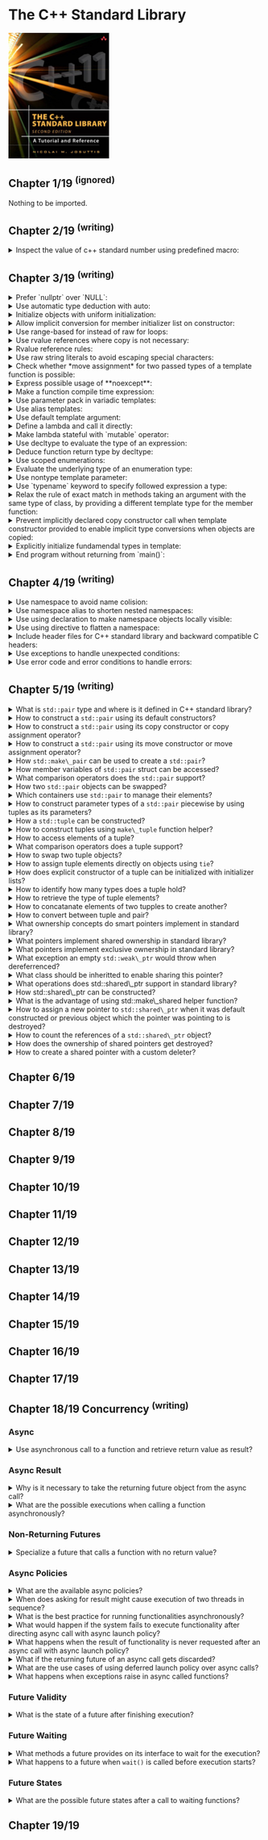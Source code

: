 # The C++ Standard Library
<img src="../covers/9780321623218.jpg" width="200"/>

## Chapter 1/19 <sup>(ignored)</sup>

Nothing to be imported.

## Chapter 2/19 <sup>(writing)</sup>

<details>
<summary>Inspect the value of c++ standard number using predefined macro:</summary>

> ```cpp
> #include <iostream>
>
> int main()
> {
>     std::cout << "default compiler standard: " << __cplusplus << std::endl;
> }
> ``````

> **Resources**
> - 2

> **References**
> - [Predefined macros](https://en.cppreference.com/w/cpp/preprocessor/replace#Predefined_macros "cpp/preprocessor/replace")
> ---
</details>

## Chapter 3/19 <sup>(writing)</sup>

<details>
<summary>Prefer `nullptr` over `NULL`:</summary>

> ```cpp
> void f(int);
> void f(void*);
>
> int main()
> {
>     f(0); // calls f(int)
>     f(NULL); // calls f(int)
>     f(nullptr); // calls f(void*)
> }
> ``````

> **Resources**
> - 3

> **References**
> - [nullptr](https://en.cppreference.com/w/cpp/language/nullptr "cpp/language/nullptr")
> ---
</details>

<details>
<summary>Use automatic type deduction with auto:</summary>

> ```cpp
> int main()
> {
>     auto i = 42;
>     auto u = 42U;
>     auto l = 42L;
>     auto ul = 42UL;
>     auto ll = 42LL;
>     auto ull = 42ULL;
>     auto d = 42.0;
>     auto ld = 42.0L;
> }
> ``````
>
> ---
> **Resources**
> - 3

> **References**
> - [Placeholder type specifiers](https://en.cppreference.com/w/cpp/language/auto "cpp/language/auto")
> - [Function return type deduction](https://en.cppreference.com/w/cpp/language/function#Return_type_deduction "cpp/language/function")
> - [Structured binding declaration using auto](https://en.cppreference.com/w/cpp/language/structured_binding "cpp/language/structured_binding")
> - [Storage duration of auto](https://en.cppreference.com/w/cpp/language/storage_duration "cpp/language/storage_duration")
> ---
</details>


<details>
<summary>Initialize objects with uniform initialization:</summary>

> ```cpp
> int main()
> {
>     int i; // indeterminate value
>     int j{}; // initialized to 0
>     int* p; // indeterminate value
>     int* q{}; // initialized to nullptr
>
>     int xi(2.3); // x1 == 2
>     int xd{2.3}; // error
> }
> ``````

> **Resources**
> - 3

> **References**
> - [Initialization](https://en.cppreference.com/w/cpp/language/initialization "cpp/language/initialization")
> - [Default initialization](https://en.cppreference.com/w/cpp/language/default_initialization "cpp/language/default_initialization")
> - [Value initialization](https://en.cppreference.com/w/cpp/language/value_initialization "cpp/language/value_initialization")
> - [Direct initialization](https://en.cppreference.com/w/cpp/language/direct_initialization "cpp/language/direct_initialization")
> - [Copy initialization](https://en.cppreference.com/w/cpp/language/copy_initialization "cpp/language/copy_initialization")
> - [List initialization](https://en.cppreference.com/w/cpp/language/list_initialization "cpp/language/list_initialization")
> - [Constant initialization](https://en.cppreference.com/w/cpp/language/constant_initialization "cpp/language/constant_initialization")
> - [Aggregate initialization](https://en.cppreference.com/w/cpp/language/aggregate_initialization "cpp/language/aggregate_initialization")
> ---
</details>

<details>
<summary>Allow implicit conversion for member initializer list on constructor:</summary>

> ```cpp
> #include <initializer_list>
>
> class base
> {
> public:
>     base(int, int) { ... };
>     explicit base(int a, int b, int c) { ... }
> };
>
> void fp(const base&);
>
> int main()
> {
>     base a(1, 2);       // Okay
>     base b{1, 2};       // Okay
>     base c{1, 2, 3};    // Okay
>     base d = {1, 2};    // Okay, implicit conversion of {1, 2} to base
>     base e = {1, 2, 3}; // Error, due to explicit
>
>     fp({1, 2});         // Okay, implicit conversion of {1, 2} to base
>     fp({1, 2, 3});      // Error, due to explicit
>     fp(base{1, 2});     // Okay, implicit conversion of {1, 2} to base
>     fp(base{1, 2, 3});  // Okay, explicit conversion of {1, 2, 3} to base
> }
> ``````

> **Resources**
> -

> **References**
> - [Member initializer list](https://en.cppreference.com/w/cpp/language/constructor "cpp/language/constructor")
> ---
</details>

<details>
<summary>Use range-based for instead of raw for loops:</summary>

> ```cpp
> int main()
> {
>     for (auto item: {1, 2, 3, 4, 5})
>         std::cout << item << std::endl;
> }
> ``````
>
> ---
> **Resources**
> -

> **References**
> - [Range-based for loop](https://en.cppreference.com/w/cpp/language/range-for "cpp/language/range-for")
> ---
</details>

<details>
<summary>Use rvalue references where copy is not necessary:</summary>

> ```cpp
> ``````
>
> ---
> **Resources**
> -

> **References**
> - [Move constructors](https://en.cppreference.com/w/cpp/language/move_constructor "cpp/language/move_constructor")
> - [Move assignment operator](https://en.cppreference.com/w/cpp/language/move_assignment "cpp/language/move_assignment")
> - [std::move](https://en.cppreference.com/w/cpp/utility/move "cpp/utility/move")
---
</details>

<details>
<summary>Rvalue reference rules:</summary>

> ```cpp
> struct X {};
>
> X foo()
> {
>     X x;
>     return x;
> }
>
> int main()
> {
>     auto x = foo();
> }
> ``````
>
> ---
> **Resources**
> -
> ---
> **References**
> - [Copy elisoin](https://en.cppreference.com/w/cpp/language/copy_elision "cpp/language/copy_elision")
> ---
</details>

<details>
<summary>Use raw string literals to avoid escaping special characters:</summary>

> ```cpp
> #include <iostream>
>
> int main()
> {
>     std::cout << R"(quotes can be "freely" used with raw string literals)" << std::endl;
> }
> ``````

> **Resources**
> -

> **References**
> - [String literal](https://en.cppreference.com/w/cpp/language/string_literal "cpp/language/string_literal")
> ---
</details>

<details>
<summary>Check whether *move assignment* for two passed types of a template function is possible:</summary>

> ```cpp
> class pair
> {
>     pair& operator =(pair&& p)
>         noexcept(is_nothrow_move_assignable<T1>::value &&
>                  is_nothrow_move_assignable<T2>::value);
> };
> ``````
>
> ---
> **Resources**
> -

> **References**
> - [noexcept operator](https://en.cppreference.com/w/cpp/language/noexcept "cpp/language/noexcept")
> - [noexcept specifier](https://en.cppreference.com/w/cpp/language/noexcept_spec "cpp/language/noexcept_spec")
> ---
</details>

<details>
<summary>Express possible usage of **noexcept**:</summary>

> 1. Each library function that cannot throw and does not expecify any undefined behavior caused by a broken precondition, should be marked unconditionally noexcept.
> 2. A library swap function, move constructor, or move assignment operator can be proven not to throw by applying the noexcept operator, it should be marked as conditionally noexcept.
> 3. No library destructor should throw.
> 4. Library functions designed for compatibility with C code may be marked as unconditionally noexcept.
>
> ---
> **Resources**
> -

> **References**
> ---
</details>

<details>
<summary>Make a function compile time expression:</summary>

> ```cpp
> #include <array>
>
> template<typename S>
> constexpr S cube(S const& size)
> {
>     return size * size * size;
> }
>
> int main()
> {
>     std::array<int, cube<int>(2)> numbers;
> }
> ``````
>
> ---
> **Resources**
> -

> **References**
> - [Constant expressions](https://en.cppreference.com/w/cpp/language/constant_expression "cpp/language/constant_expression")
> - [Constexpr specifier](https://en.cppreference.com/w/cpp/language/constexpr "cpp/language/constexpr")
> ---
</details>

<details>
<summary>Use parameter pack in variadic templates:</summary>

> ```cpp
> #include <iostream>
>
> void print()
> { }
>
> template<typename T, typename... Args>
> void print(T const& to_print, Args const& ...args)
> {
>     std::cout << to_print << std::endl;
>     print(args...);
> }
>
> int main()
> {
>     print("a", "b", "c");
> }
> ``````
>
> ---
> **Resources**
> -
> ---
> **References**
> - [Parameter pack](https://en.cppreference.com/w/cpp/language/parameter_pack "cpp/language/parameter_pack")
> - [sizeof... operator](https://en.cppreference.com/w/cpp/language/sizeof... "cpp/language/sizeof...")
> ---
</details>

<details>
<summary>Use alias templates:</summary>

> ```cpp
> #include <vector>
>
> template<typename T>
> using vector = std::vector<T, std::allocator<T>>;
>
> int main()
> {
>     vector<int> numbers{1,2,3,4,5};
> }
> ``````
>
> ---
> **Resources**
> -
> ---
> **References**
> - [Type alias, alias template](https://en.cppreference.com/w/cpp/language/type_alias "cpp/language/type_alias")
> ---
</details>

<details>
<summary>Use default template argument:</summary>

> ```cpp
> template<typename T = int>
> T sum(T const& a, T const& b)
> {
>     return a + b;
> }
>
> int main()
> {
>     int result = sum<int>(1, 2);
> }
> ``````
>
> ---
> **Resources**
> -

> **References**
> - [Template parameters](https://en.cppreference.com/w/cpp/language/template_parameters "cpp/language/template_parameters") (see [Default template arguments](https://en.cppreference.com/w/cpp/language/template_parameters#Default_template_arguments))
> ---
</details>

<details>
<summary>Define a lambda and call it directly:</summary>

> ```cpp
> #include <iostream>
>
> int main()
> {
>     [] { std::cout << "lambda" << std::endl; }();
> }
> ``````
>
> ---
> **Resources**
> -

> **References**
> - [Lambda expressions](https://en.cppreference.com/w/cpp/language/lambda "cpp/language/lambda")
> ---
</details>

<details>
<summary>Make lambda stateful with `mutable` operator:</summary>

> ```cpp
> #include <iostream>
>
> // lambda expanded to class
> class lambda
> {
> private:
>     int id;
> public:
>     void operator()()
>     {
>         std::cout << id++ << std::endl;
>     }
> };
>
> int main()
> {
>     int id = 0;
>
>     // stateful lambda
>     lambda l(id);
>     l();
>     l();
>     l();
>
>     auto s = [id]() mutable { std::cout << id++ << std::endl; }
>     s();
>     s();
>     s();
> }
> ``````
>
> ---
> **Resources**
> -

> **References**
> ---
</details>

<details>
<summary>Use decltype to evaluate the type of an expression:</summary>

> ```cpp
> #include <map>
> #include <string>
>
> int main()
> {
>     std::map<std::string, float> cells;
>     decltype(cells)::value_type item{};
> }
> ``````
>
> ---
> **Resources**
> -
> ---
> **References**
> - [decltype specifier](https://en.cppreference.com/w/cpp/language/decltype "cpp/language/decltype")
> - [Placeholder type specifiers](https://en.cppreference.com/w/cpp/language/auto "cpp/language/auto")
---
</details>

<details>
<summary>Deduce function return type by decltype:</summary>

> ```cpp
> template<typename T1, typename T2>
> auto add(T1 a, T2 b) -> decltype(x+y);
> ``````
>
> ---
> **Resources**
> -

> **References**
> - [Function declaration](https://en.cppreference.com/w/cpp/language/function "cpp/language/function") (see [Return type deduction](https://en.cppreference.com/w/cpp/language/function#Return_type_deduction "cpp/language/function"))
> ---
</details>

<details>
<summary>Use scoped enumerations:</summary>

> ```cpp
> enum class state {stable, unstable, unknown};
> ``````
>
> ---
> **Resources**
> -
> ---
> **References**
> - [Enumeration declaration](https://en.cppreference.com/w/cpp/language/enum "cpp/language/enum")
> - [std::is\_enum](https://en.cppreference.com/w/cpp/types/is_enum "cpp/types/is_enum")
> - [std::is\_scoped\_enum](https://en.cppreference.com/w/cpp/types/is_scoped_enum "cpp/types/is_scoped_enum")
> ---
</details>

<details>
<summary>Evaluate the underlying type of an enumeration type:</summary>

> ```cpp
> #include <type_traits>
>
> enum class state : char {stable, unstable, unknown};
> auto type = std::underlying_type<state>::type; // char
> ``````
>
> ---
> **Resources**
> -
> ---
> **References**
> - [std::underlying\_type](https://en.cppreference.com/w/cpp/types/underlying_type "cpp/types/underlying_type")
---
</details>

<details>
<summary>Use nontype template parameter:</summary>

> ```cpp
> #include <iostream>
> #include <string>
>
> template <std::string N>
> void print(N const& s)
> {
>     std::cout << s << std::endl;
> }
> ``````
>
> ---
> **Resources**
> -

> **References**
> - [Templates](https://en.cppreference.com/w/cpp/language/templates "cpp/language/templates")
> - [Template parameters](https://en.cppreference.com/w/cpp/language/template_parameters "cpp/language/template_parameters") (see [Non-type template parameter](https://en.cppreference.com/w/cpp/language/template_parameters#Non-type_template_parameter))
> - [Partial template specialization](https://en.cppreference.com/w/cpp/language/partial_specialization "cpp/language/partial_specialization")
> ---
</details>

<details>
<summary>Use `typename` keyword to specify followed expression a type:</summary>

> ```cpp
> class Q
> {
>     typedef int SubType;
> };
>
> template<typename T>
> class P
> {
>     typename T::SubType* ptr;
> };
>
> int main()
> {
>     P<Q> x; // Okay
> }
> ``````
>
> ---
> **Resources**
> -

> **References**
> - [typename keyword](https://en.cppreference.com/w/cpp/keyword/typename "cpp/keyword/typename")
> ---
</details>

<details>
<summary>Relax the rule of exact match in methods taking an argument with the same type of class, by providing a different template type for the member function:</summary>

> ```cpp
> // directly assigning value
> template<typename T>
> class exact
> {
> private:
>     T value;
> public:
>     void assign(exact<T> const& b) { value = b.value; }
> };
>
> // using getter to assign value
> template<typename T>
> class relaxed
> {
> private:
>     T _value;
> public:
>     T value() const { return _value; }
>
>     template<typename V>
>     void assign(relaxed<V> const& r) { _value = r.value(); }
> };
>
> int main()
> {
>     exact<double> ed{};
>     exact<int> ei{};
>
>     ed.assign(ed); // Okay
>     ed.assign(ei); // Error, ei is exact<int> but exact<double> is required
>
>     relaxed<double> rd{};
>     relaxed<int> ri{};
>
>     rd.assign(rd); // Okay
>     rd.assign(ri); // Okay, int is assignable to double
> }
> ``````
>
> ---
> **Resources**
> -
> ---
> **References**
> ---
</details>

<details>
<summary>Prevent implicitly declared copy constructor call when template constructor provided to enable implicit type conversions when objects are copied:</summary>

> ```cpp
> template<typename T>
> class base
> {
> public:
>     // copy constructor with implicit type conversion
>     // does not suppress implicit copy constructor.
>     // when T==U, implicit copy constructor is called.
>     template<typename U>
>     base(base<U> const& x);
> };
>
> int main()
> {
>     base<double> bd;
>     base<double> bd2{bd}; // calls implicitly generated copy constructor
>     base<int> bi(bd); // calls class template constructor
> }
> ``````
>
> ---
> **Resources**
> -
> ---
> **References**
> ---
</details>

<details>
<summary>Explicitly initialize fundamendal types in template:</summary>

> ```cpp
> template<typename T>
> void f()
> {
>     T x = T();
> }
>
> int main()
> {
>     f<int>();
> }
> ``````
>
> ---
> **Resources**
> -
> ---
> **References**
> - [Value initialization](https://en.cppreference.com/w/cpp/language/value_initialization "cpp/language/value_initialization")
> - [Zero initialization](https://en.cppreference.com/w/cpp/language/zero_initialization "cpp/language/zero_initialization")
> ---
</details>

<details>
<summary>End program without returning from `main()`:</summary>

> ```cpp
> #include <cstdlib>
>
> [[noreturn]] void f() { std::exit(1); }
> [[noreturn]] void g() { std::quick_exit(1); }
>
> int main()
> {
>     f();
> }
> ``````
>
> ---
> **Resources**
> -

> **References**
> - [exit](https://en.cppreference.com/w/cpp/utility/program/exit "cpp/utility/program/exit")
> - [atexit](https://en.cppreference.com/w/cpp/utility/program/atexit "cpp/utility/program/atexit")
> - [quick\_exit](https://en.cppreference.com/w/cpp/utility/program/quick_exit "cpp/utility/program/quick_exit")
> - [at\_quick\_exit](https://en.cppreference.com/w/cpp/utility/program/at_quick_exit "cpp/utility/program/at_quick_exit")
> - [std::terminate](https://en.cppreference.com/w/cpp/error/terminate "cpp/error/terminate")
> ---
</details>

## Chapter 4/19 <sup>(writing)</sup>

<details>
<summary>Use namespace to avoid name colision:</summary>

> ```cpp
> namespace x
> {
>     int value{};
> }
>
> int main()
> {
>     int value = x::value;
> }
> ``````
>
> ---
> **Resources**
> -
> ---
> **References**
> - [namespace keyword](https://en.cppreference.com/w/cpp/keyword/namespace "cpp/keyword/namespace")
> - [namespaces](https://en.cppreference.com/w/cpp/language/namespace "cpp/language/namespace")
> ---
</details>

<details>
<summary>Use namespace alias to shorten nested namespaces:</summary>

> ```cpp
> #include <boost/program_options.hpp>
>
> int main()
> {
>     namespace od = boost::program_options::options_description;
> }
> ``````
>
> ---
> **Resources**
> -

> **References**
> - [namespace alias](https://en.cppreference.com/w/cpp/language/namespace_alias "cpp/language/namespace_alias")
> ---
</details>

<details>
<summary>Use using declaration to make namespace objects locally visible:</summary>

> ```cpp
> #include <iostream>
>
> int main()
> {
>     using std::cout;
>     using std::endl;
>
>     cout << "using declaration" << endl;
> }
> ``````
>
> ---
> **Resources**
> -

> **References**
> - [using keyword](https://en.cppreference.com/w/cpp/keyword/using "cpp/keyword/using")
> - [using declaration](https://en.cppreference.com/w/cpp/language/using_declaration "cpp/language/using_declaration")
---
</details>

<details>
<summary>Use using directive to flatten a namespace:</summary>

> ```cpp
> #include <iostream>
>
> int main()
> {
>     using namespace std;
>
>     cout << "using directive" << endl;
> }
> ``````
>
> ---
> **Resources**
> -

> **References**
> - [namespaces](https://en.cppreference.com/w/cpp/language/namespace "cpp/language/namespace") (see [using directive](https://en.cppreference.com/w/cpp/language/namespace#Using-directives))
> ---
</details>

<details>
<summary>Include header files for C++ standard library and backward compatible C headers:</summary>

> ```cpp
> #include <string> // C++
> #include <cstring> // C
> ``````
>
> ---
> **Resources**
> -
> ---
> **References**
> - [C++ Standard Library headers](https://en.cppreference.com/w/cpp/header "cpp/header")
> ---
</details>

<details>
<summary>Use exceptions to handle unexpected conditions:</summary>

> ```cpp
> #include <stdexcept>
> #include <iostream>
> #include <bitset>
>
> int main()
> try
> {
>     std::bitset<4>{"012"};
> }
> catch (std::invalid_argument const& exp)
> {
>     std::cerr << exp.what() << std::endl;
> }
> ``````
>
> ---
> **Resources**
> -
> ---
> **References**
> - [Error Handling](https://en.cppreference.com/w/cpp/error "cpp/error")
> - [Exceptions](https://en.cppreference.com/w/cpp/language/exceptions "cpp/language/exceptions")
> - [\<exception\>](https://en.cppreference.com/w/cpp/header/exception "cpp/header/exception")
> - [\<stdexcept\>](https://en.cppreference.com/w/cpp/header/exception "cpp/header/exception")
> ---
</details>

<details>
<summary>Use error code and error conditions to handle errors:</summary>

> ```cpp
> #include <iostream>
> #include <system_error>
> #include <thread>
>
> int main()
> {
>     try
>     {
>         std::thread().detach();
>     }
>     catch (std::system_error const& exp)
>     {
>         std::cerr << exp.what() << std::endl;
>
>         if (exp.code() == std::errc::invalid_argument)
>             std::cerr << "std::errc::invalid_argument\n";
>     }
> }
> ``````
>
> ---
> **Resources**
> -
> ---
> **References**
> - [\<system\_error\>](https://en.cppreference.com/w/cpp/header/system_error "cpp/header/system_error")
> - [std::errc](https://en.cppreference.com/w/cpp/error/errc "cpp/error/errc")
> - [std::make\_error\_code](https://en.cppreference.com/w/cpp/error/errc/make_error_code "cpp/error/errc/make_error_code")
> - [std::error\_category](https://en.cppreference.com/w/cpp/error/error_category "cpp/error/error_category")
> - [std::error\_condition](https://en.cppreference.com/w/cpp/error/error_condition "cpp/error/error_condition")
> - [std::error\_code](https://en.cppreference.com/w/cpp/error/error_code "cpp/error/error_code")
> ---
</details>

## Chapter 5/19 <sup>(writing)</sup>

<details>
<summary>What is <code>std::pair</code> type and where is it defined in C++ standard library?</summary>

> A `struct` with two public member variables:
>
> ```cpp
> namespace std {
>     template<typename T1, typename T2>
>     struct pair {
>         T1 first;
>         T2 second;
>         // ...
>     };
> }
> ``````
>
> ---
> **Resources**
> -

> **References**
> - [std::pair](https://en.cppreference.com/w/cpp/utility/pair "cpp/utility/pair")
> ---
</details>

<details>
<summary>How to construct a <code>std::pair</code> using its default constructors?</summary>

> ```cpp
> #include <utility>
>
> std::pair<T1, T2> p;
> std::pair<T1, T2> p(value, value);
> std::pair<T1, T2> p(rvalue, rvalue);
> ``````
>
> ---
> **Resources**
> -
> ---
> **References**
> - [\<utility\>](https://en.cppreference.com/w/cpp/header/utility "cpp/header/utility")
> ---
</details>

<details>
<summary>How to construct a <code>std::pair</code> using its copy constructor or copy assignment operator?</summary>

> ```cpp
> #include <utility>
> #include <string>
>
> std::pair<T1, T2> p(p2);
> p = p2;
>
> void f(std::pair<int, char const*>);
> void g(std::pair<int const, std::string>);
>
> std::pair<int, char const*> p3(42, "sample");
> f(p3); // calls implicitly generated copy constructor
> g(p3); // calls template constructor
> ``````
>
> ---
> **Resources**
> -
> ---
> **References**
> ---
</details>

<details>
<summary>How to construct a <code>std::pair</code> using its move constructor or move assignment operator?</summary>

> ```cpp
> #include <utility>
>
> std::pair<T1, T2> p(rvp);
> p = rvp;
> ``````
>
> ---
> **Resources**
> -
> ---
> **References**
> ---
</details>

<details>
<summary>How <code>std::make\_pair</code> can be used to create a <code>std::pair</code>?</summary>

> ```cpp
> #include <utility>
> #include <functional>
>
> auto vp = std::make_pair(value, value); // value semantics
> auto rvp = std::make_pair(std::move(value), std::move(value)); // move semantics
> auto rfp = std::make_pair(std::ref(value), std::ref(value)); // reference semantics, creates std::pair<T1&, T2&>
>
> int main()
> {
>     int i = 0;
>     auto p = std::make_pair(std::ref(i), std::ref(i));
>     ++p.first;
>     ++p.second;
>     std::cout << "i: " << i << std::endl; // 2
> }
> ``````

> **Resources**
> -

> **References**
> - [std::make\_pair](https://en.cppreference.com/w/cpp/utility/tuple/make_pair "cpp/utility/make_pair")
---
</details>

<details>
<summary>How member variables of <code>std::pair</code> struct can be accessed?</summary>

> ```cpp
> #include <utility>
>
> p.first
> p.second
>
> std::get<0>(p);
> std::get<1>(p);
> ``````

> **Resources**
> -
> ---
> **References**
> ---
</details>

<details>
<summary>What comparison operators does the <code>std::pair</code> support?</summary>

> * equality
> * inequality
> * lower than
> * greater than
>
> ```cpp
> #include <utility>
>
> p1 == p2
> p1 != p2
> p1 < p2
> p1 > p2
> p1 <= p2
> p1 >= p2
>
> p1 <=> p2 // c++20
> ``````
>
> ---
> **Resources**
> -
> ---
> **References**
> ---
</details>

<details>
<summary>How two <code>std::pair</code> objects can be swapped?</summary>

> ```cpp
> p1.swap(p2);
> std::swap(p1, p2);
> ``````
>
> ---
> **Resources**
> -
> ---
> **References**
> ---
</details>

<details>
<summary>Which containers use <code>std::pair</code> to manage their elements?</summary>

> Map container family:
>
> * `std::map`
> * `std::multimap`
> * `std::unordered_map`
> * `std::unordered_multimap`
>
> ---
> **Resources**
> -
> ---
> **References**
> - [std::map](https://en.cppreference.com/w/cpp/container/map "cpp/container/map")
> ---
</details>

<details>
<summary>How to construct parameter types of a <code>std::pair</code> piecewise by using tuples as its parameters?</summary>

> Both arguments have to be a `std::tuple` to force this behavior.
> This form of initialization is required to `emplace()` a new element into an (unordered) `std::map` or `std::multimap`.
>
> ```cpp
> #include <iostream>
> #include <utility>
> #include <tuple>
>
> class base
> {
> public:
>     base(std::tuple<int, float>)
>     {
>         std::cout << "base::base(tuple)" << std::endl;
>     }
>
>     template<typename... Args>
>     base(Args... args)
>     {
>         std::cout << "base::base(args...)" << std::endl;
>     }
> };
>
> int main()
> {
>     std::tuple<int, float> t(1, 2.22);
>
>     std::pair<int, base> p1(42, t); // base(std::tuple<int, float>)
>
>     std::pair<int, base> p2(std::piecewise_construct, std::make_tuple(42), t); // base(Args...)
> }
> ``````
>
> ---
> **Resources**
> -
> ---
> **References**
> - [std::piecewise\_construct](https://en.cppreference.com/w/cpp/utility/piecewise_construct "cpp/utility/piecewise_construct")
> - [std::pair piecewise constructor](https://en.cppreference.com/w/cpp/utility/pair/pair "cpp/utility/pair/pair") (see (7) and (8))
> - [std::make\_tuple](https://en.cppreference.com/w/cpp/utility/tuple/make_tuple "cpp/utility/make_tuple")
> ---
</details>

<details>
<summary>How a <code>std::tuple</code> can be constructed?</summary>

> ```cpp
> #include <tuple>
>
> std::tuple<T1, T2, T3,...> t;
> std::tuple<T1, T2> tp(p);
> std::tuple<T1, T2, T3,...> t1(vt); // copy constructor
> std::tuple<T1, T2, T3,...> t2(rvt); // move constructor
> std::tuple<T1, T2, T3,...> t3(v1, v2, v3,...);
> std::tuple<T1, T2, T3,...> t4(rv1, rv2, rv3,...);
>
> t1 = t2;
> t = p;
> ``````
>
> ---
> **Resources**
> -

> **References**
> - [std::tuple](https://en.cppreference.com/w/cpp/utility/tuple "cpp/utility/tuple")
---
</details>

<details>
<summary>How to construct tuples using <code>make\_tuple</code> function helper?</summary>

> ```cpp
> #include <tuple>
>
> auto t1 = std::make_tuple(v1, v2, v3); // value semantics
> auto t2 = std::make_tuple(std::move(v1), std::move(v2), std::move(v3)); // move semantics
> auto t3 = std::make_tuple(std::ref(v1), std::ref(v2), std::ref(v3)); // reference semantics
> auto t4 = std::make_tuple(std::cref(v1), std::cref(v2), std::cref(v3));
> ``````
>
> ---
> **Resources**
> -
> ---
> **References**
> ---
</details>

<details>
<summary>How to access elements of a tuple?</summary>

> ```cpp
> #include <tuple>
>
> int main()
> {
>     std::tuple<T1, T2, T3> t(value1, value2, value3);
>
>     T1 v1 = std::get<0>(t);
>     T2 v2 = std::get<1>(t);
>     T3 v3 = std::get<2>(t);
> }
> ``````
>
> ---
> **Resources**
> -
> ---
> **References**
> - [std::get](https://en.cppreference.com/w/cpp/utility/tuple/get "cpp/utility/tuple/get")
---
</details>

<details>
<summary>What comparison operators does a tuple support?</summary>

> ```cpp
> #include <tuple>
>
> std::tuple<T1, T2> t1(value1, value2);
> std::tuple<T1, T2> t2(value1, value2);
>
> t1 == t2;
> t1 != t2;
> t1 > t2;
> t1 >= t2;
> t1 < t2;
> t1 <= t2;
>
> t1 <=> t2; // c++20
> ``````
>
> ---
> **Resources**
> -
>
> ---
> **References**
> - [tuple comparisons](https://en.cppreference.com/w/cpp/utility/tuple/operator_cmp "cpp/utility/tuple/operator_cmp")
---
</details>

<details>
<summary>How to swap two tuple objects?</summary>

> ```cpp
> #include <tuple>
>
> t1.swap(t2);
> std::swap(t1, t2);
> ``````
>
> ---
> **Resources**
> -
> ---
> **References**
> - [tuple.swap()](https://en.cppreference.com/w/cpp/utility/tuple/swap "cpp/utility/tuple/swap")
> ---
</details>

<details>
<summary>How to assign tuple elements directly on objects using <code>tie</code>?</summary>

> ```cpp
> #include <tuple>
>
> std::tie(r1, std::ignore(r2), r3,...) = t;
> ``````
>
> ---
> **Resources**
> -

> **References**
> ---
</details>

<details>
<summary>How does explicit constructor of a tuple can be initialized with initializer lists?</summary>

> Explicit construction exists to avoid having single values implicitly converted into a tuple with one element. But this has consequences when using initializer lists, because they cannot be used with assignment syntax as it's considered to be an implicit conversion.
>
> You can’t pass an initializer list where a tuple is expected. But pairs and containers can be initialized that way.
>
> But for tuples, you have to explicitly convert the initial values into a tuple (for example, by using `make_tuple()`):
>
> ```cpp
> template<typename... Args>
> void t(const std::tuple<Args...> t);
>
> t(42);                // ERROR: explicit conversion to tuple<> required
> t(make_tuple(42));    // OK
>
> std::tuple<int,double> t1(42,3.14);     // OK, old syntax
> std::tuple<int,double> t2{42,3.14};     // OK, new syntax
> std::tuple<int,double> t3 = {42,3.14};  // ERROR
>
> std::vector<std::tuple<int,float>> v { {1,1.0}, {2,2.0} };  // ERROR
>
> std::tuple<int,int,int> foo() { return { 1, 2, 3 }; }       // ERROR
>
> std::vector<std::pair<int,float>> v1 { {1,1.0}, {2,2.0} };  // OK
> std::vector<std::vector<float>> v2 { {1,1.0}, {2,2.0} };    // OK
>
> std::vector<int> foo2() { return { 1, 2, 3 }; }             // OK
> ``````
>
> ---
> **Resources**
> -
> ---
> **References**
> ---
</details>

<details>
<summary>How to identify how many types does a tuple hold?</summary>

> ```cpp
> #include <tuple>
>
> int main()
> {
>     using P = std::tuple<T1, T2, T3>;
>     std::size_t values = std::tuple_size<P>::value; // 3
> }
> ``````
>
> ---
> **Resources**
> -
> ---
> **References**
> - [std::tuple\_size](https://en.cppreference.com/w/cpp/utility/tuple_size "cpp/utility/tuple_size")
> ---
</details>

<details>
<summary>How to retrieve the type of tuple elements?</summary>

> ```cpp
> #include <tuple>
>
> int main()
> {
>     using P = std::tuple<T1, T2, T3>;
>     using X = std::tuple_element<0, P>::type; // T1
>     using Y = std::tuple_element<1, P>::type; // T2
>     using Z = std::tuple_element<2, P>::type; // T3
> }
> ``````
>
> ---
> **Resources**
> -
> ---
> **References**
> - [std::tuple\_element](https://en.cppreference.com/w/cpp/utility/tuple_element "cpp/utility/tuple_element")
> ---
</details>

<details>
<summary>How to concatanate elements of two tupples to create another?</summary>

> ```cpp
> #include <tuple>
> #include <cassert>
> #include <type_traits>
>
> int main()
> {
>     int n = 42;
>     std::tuple<int, double, int> t = std::tuple_cat(std::make_tuple(42, 4.2), std::tie(n));
>     static_assert(std::is_same_v<decltype(t), std::tuple<int, double, int>>);
> }
> ``````
>
> ---
> **Resources**
> -

> **References**
> - [std::tuple\_cat](https://en.cppreference.com/w/cpp/utility/tuple/tuple_cat "cpp/utility/tuple/tuple_cat")
---
</details>

<details>
<summary>How to convert between tuple and pair?</summary>

> You can initialize a two-element tuple with a pair.
> Also, you can assign a pair to a two-element tuple.
>
> ```cpp
> std::tuple<int, double> t(p);
> std::pair<int, double> p(std::make_tuple(42, 9.72));
> ``````
>
> ---
> **Resources**
> -
> ---
> **References**
> ---
</details>

<details>
<summary>What ownership concepts do smart pointers implement in standard library?</summary>

> Shared Ownership
> Exclusive Ownership
>
> ---
> **Resources**
> -
> ---
> **References**
> ---
</details>

<details>
<summary>What pointers implement shared ownership in standard library?</summary>

> `std::shared_ptr`
> `std::weak_ptr`
>
> ---
> **Resources**
> -
> ---
> **References**
> ---
</details>

<details>
<summary>What pointers implement exclusive ownership in standard library?</summary>

> `std::unique_ptr`
>
> ---
> **Resources**
> -
> ---
> **References**
> ---
</details>

<details>
<summary>What exception an empty <code>std::weak\_ptr</code> would throw when dereferrenced?</summary>

> `std::bad_weak_ptr`
>
> ---
> **Resources**
> -
> ---
> **References**
> ---
</details>

<details>
<summary>What class should be inheritted to enable sharing this pointer?</summary>

> `std::enable_shared_from_this`
>
> ---
> **Resources**
> -
> ---
> **References**
> ---
</details>

<details>
<summary>What operations does std::shared\_ptr support in standard library?</summary>

> * assignment
> * copy
> * move
> * comparison
> * reference counting
>
> ```cpp
> #include <memory>
> #include <string>
> #include <vector>
>
> int main()
> {
>     // construction
>     std::shared_ptr<std::string> rosa{new std::string("rosa")};
>     std::shared_ptr<std::string> lucy{new std::string("lucy")};
>
>     // dereferrence
>     (*rosa)[0] = ’N’;
>     lucy->replace(0, 1, "J");
>
>     // copy
>     std::vector<shared_ptr<string>> people;
>     people.push_back(lucy);
>     people.push_back(lucy);
>     people.push_back(rosa);
>     people.push_back(lucy);
>     people.push_back(rosa);
>
>     for (auto ptr : people)
>         std::cout << *ptr << " ";
>     std::cout << std::endl;
>
>     *rosa = "Rose";
>
>     for (auto ptr : people)
>         std::cout << *ptr << " ";
>     std::cout << std::endl;
>
>     // counting instances
>     std::cout << "use_count: " << people[0].use_count() << std::endl;
> }
> ``````
>
> ---
> **Resources**
> -
> ---
> **References**
> ---
</details>

<details>
<summary>How std::shared\_ptr can be constructed?</summary>

> Because the constructor taking a pointer as single argument is explicit, you can’t use the assignment notation because that is considered to be an implicit conversion.
> However, the new initialization syntax is also possible:
>
> ```cpp
> #include <memory>
> #include <string>
>
> std::shared_ptr<std::string> rosa = new std::string("rosa"); // ERROR
> std::shared_ptr<std::string> lucy{new std::string("lucy")}; // OK
> ``````
>
> ---
> **Resources**
> -
> ---
> **References**
> ---
</details>

<details>
<summary>What is the advantage of using std::make\_shared helper function?</summary>

> This way of creation is faster and safer because it uses one instead of two allocations: one for the object and one for the shared data the shared pionter uses to control the object.
>
> ```cpp
> #include <memory>
> #include <string>
>
> std::shared_ptr<std::string> rosa = std::make_shared<std::string>("rosa");
> ``````
>
> ---
> **Resources**
> -
>
> ---
> **References**
> ---
</details>

<details>
<summary>How to assign a new pointer to <code>std::shared\_ptr</code> when it was default constructed or previous object which the pointer was pointing to is destroyed?</summary>

> ```cpp
> #include <memory>
> #include <string>
>
> std::shared_ptr<std::string> person;
>
> person = new std::string("rosa"); // ERROR: no assignment for ordinary pointers
> person.reset(new std::string("rosa")); // OK
> ``````
>
> ---
> **Resources**
> -
> ---
> **References**
> ---
</details>

<details>
<summary>How to count the references of a <code>std::shared\_ptr</code> object?</summary>

> ```cpp
> #include <memory>
> #include <string>
> #include <vector>
>
> int main()
> {
>     std::shared_ptr<std::string> rosa(new std::string("rosa"));
>
>     std::vector<shared_ptr<string>> people;
>     people.push_back(rosa);
>     people.push_back(rosa);
>     people.push_back(rosa);
>     people.push_back(rosa);
>
>     std::size_t count = rosa.use_count(); // 4
> }
> ``````
>
> ---
> **Resources**
> -
>
> ---
> **References**
> ---
</details>

<details>
<summary>How does the ownership of shared pointers get destroyed?</summary>

> When the last owner of object gets destroyed, the shared pointer calls `delete` for the object it refers to.
>
> Possible deletion scenarios are:
>
> * deletions happens at the end of a scope
> * by assigning `nullptr` to pointer
> * resizing the container that holds shared pointers
>
> ```cpp
> #include <memory>
> #include <string>
> #include <vector>
>
> int main()
> {
>     std::shared_ptr<std::string> rosa(new std::string("rosa"));
>     std::shared_ptr<std::string> lucy(new std::string("lucy"));
>
>     std::vector<shared_ptr<string>> people;
>     people.push_back(lucy);
>     people.push_back(lucy);
>     people.push_back(rosa);
>     people.push_back(lucy);
>     people.push_back(rosa);
>     people.push_back(rosa);
>     people.push_back(lucy);
>     people.push_back(rosa);
>
>     std::size_t rosa_count = rosa.use_count(); // 4
>     std::size_t lucy_count = lucy.use_count(); // 4
> }
> ``````
>
> ---
> **Resources**
> -
> ---
> **References**
> ---
</details>

<details>
<summary>How to create a shared pointer with a custom deleter?</summary>

> ```cpp
> #include <memory>
> #include <string>
> #include <vector>
>
> std::shared_ptr<std::string> person(
>     new std::string{},
>     [](std::string* p) { std::cout << *p << std::endl; delete p; }
> );
> person = nullptr; // person does not refer to the string any longer
>
> std::vector<std::string> people;
> people.push_back(person);
> people.push_back(person);
> people.push_back(person);
>
> std::size_t person_count = person.use_count(); // 4
>
> people.erase(); // all copies of the string in person are destroyed
>
> std::size_t person_count = person.use_count(); // 1
>
> delete person;
>
> std::size_t person_count = person.use_count(); // 0
> ``````
>
> ---
> **Resources**
> -
> ---
> **References**
> ---
</details>

## Chapter 6/19
## Chapter 7/19
## Chapter 8/19
## Chapter 9/19
## Chapter 10/19
## Chapter 11/19
## Chapter 12/19
## Chapter 13/19
## Chapter 14/19
## Chapter 15/19
## Chapter 16/19
## Chapter 17/19
## Chapter 18/19 Concurrency <sup>(writing)</sup>

### Async

<details>
<summary>Use asynchronous call to a function and retrieve return value as result?</summary>

> ```cpp
> #include <thread>
> #include <future>
> #include <chrono>
>
> struct task
> {
>     int value;
>
>     task(int initial): value{initial} { }
>     task& operator+(task const& t) { value += t.value; return *this; }
>     operator int() const { return value; }
> };
>
> task sum(task a, task b)
> {
>     return a + b;
> }
>
> int main()
> {
>     std::future<task> result = std::async(sum, 1, 2);
>     int value = result.get();
>     // 3
> }
> ``````
>
> ---
> **Resources**
> - The C++ Standard Library - Chapter 18
>
> ---
> **References**
> - https://en.cppreference.com/w/cpp/thread/async
> - https://timsong-cpp.github.io/cppwp/futures.async
> ---
</details>

### Async Result

<details>
<summary>Why is it necessary to take the returning future object from the async call?</summary>

> The function ideally starts without blocking the execution of the calling
> thread. The returned *future* object is necessary for two reasons:
>
> 1. It allows access to the future outcome of the functionality passed to
>    `async()`.
> 2. It is necessary to ensure that sooner or later, the passed functionality
>    gets called.
>
> ---
> **Resources**
> - The C++ Standard Library - Chapter 18
> ---
> **References**
> - https://en.cppreference.com/w/cpp/thread/async
> - https://timsong-cpp.github.io/cppwp/futures.async
> ---
</details>

<details>
<summary>What are the possible executions when calling a function asynchronously?</summary>

> With the call of `get()`, one of three things might happen:
>
> 1. If function was started with `async()` in a separate thread and has
>    already finished, you immediately get its result.
> 2. If function was started but not finished yet, `get()` blocks and waits for
>    its end and yields the result.
> 3. If function was not started yet, it will be forced to start now and, like
>    a synchronous function call, `get()` will block until it yields the
>    result.
>
> ---
> **Resources**
> - The C++ Standard Library - Chapter 18
> ---
> **References**
> - https://en.cppreference.com/w/cpp/thread/async
> - https://timsong-cpp.github.io/cppwp/futures.async
> ---
</details>

### Non-Returning Futures

<details>
<summary>Specialize a future that calls a function with no return value?</summary>

> If just a background task was started that returns nothing it has to be
> `std::future<void>`.
>
> ---
> **Resources**
> - The C++ Standard Library - Chapter 18
> ---
> **References**
> - https://en.cppreference.com/w/cpp/thread/future
> - [[futures]](https://timsong-cpp.github.io/cppwp/futures)
> ---
</details>

### Async Policies

<details>
<summary>What are the available async policies?</summary>

> Call to `get()` from a future might not result in concurrency because the
> `std::async()` call uses the default policy `std::launch::async` and
> `std::launch::deferred` to be both set, which might only use
> `std::launch::deferred`, in which case the function might not be invoked
> until the `get()` call; in that case, there is no concurrency.
>
> ```cpp
> #include <future>
> #include <thread>
> #include <mutex>
> #include <iostream>
>
> class some_task
> {
> private:
>     mutable std::mutex exclusive;
>
> public:
>     void task1() const { std::lock_guard<std::mutex> lock(exclusive); std::cout << "task1\n"; }
>     void task2() const { std::lock_guard<std::mutex> lock(exclusive); std::cout << "task2\n"; }
>     void task3() const { std::lock_guard<std::mutex> lock(exclusive); std::cout << "task3\n"; }
> };
>
> int main()
> {
>     some_task task{};
>
>     // may run concurrently or defer execution
>     std::future<void> t1 = std::async(&some_task::task1, &task);
>
>     // runs when wait() or get() is called
>     std::future<void> t2 = std::async(std::launch::deferred, &some_task::task2, &task);
>
>     // runs concurrently
>     std::future<void> t3 = std::async(std::launch::async, &some_task::task3, &task);
>
>     // executes t2
>     t2.wait();
>
>     // if t1 is not done at this point, destructor of t1 executes now
> }
> ``````
>
> ---
> **Resources**
> - https://en.cppreference.com/w/cpp/thread/async
> - [[futures.async]](https://timsong-cpp.github.io/cppwp/futures.async)
> ---
> **References**
> - [[futures.async]](https://timsong-cpp.github.io/cppwp/futures.async)
> ---
</details>

<details>
<summary>When does asking for result might cause execution of two threads in sequence?</summary>

> You have to ensure that you ask for the result of a functionality started
> with `async()` no earlier than necessary.
>
> ```cpp
> std::future<int> result1{std::async(func1)};
> int result = func2() + result1.get();
> // might call func2() after func1() ends
> ``````
>
> Because the evaluation order on the right side of the second statement is
> unspecified, `result1.get()` might be called before `func2()` so that you
> have sequential processing again.
>
> ---
> **Resources**
> - The C++ Standard Library - Chapter 18
> ---
> **References**
> ---
</details>

<details>
<summary>What is the best practice for running functionalities asynchronously?</summary>

> To have the best effect, in general, your goal should be to maximaze the
> distance between calling `async()` and calling `get()`. Or, to use the terms
> of *call early and return late*.
>
> ```cpp
> ``````
>
> ---
> **Resources**
> - The C++ Standard Library - Chapter 18
> ---
> **References**
> ---
</details>

<details>
<summary>What would happen if the system fails to execute functionality after directing async call with async launch policy?</summary>

> By explicitly passing a launch policy directing `async()` that it should
> definitely start the passed functionality asynchronously the moment it is
> called.
>
> ```cpp
> std::future<long> result = std::async(std::launch::async, do_something);
> ``````
>
> If the asynchronous call is not possible here, the program will throw a
> `std::system_error` exception with the error code
> `resource_unavailable_try_again`, which is equivalent to the POSIX errno
> `EAGAIN`.
>
> ---
> **Resources**
> - The C++ Standard Library - Chapter 18
>
> ---
> **References**
> ---
</details>

<details>
<summary>What happens when the result of functionality is never requested after an async call with async launch policy?</summary>

With the `std::launch::async` policy, you don't necessarily have to call
`get()` anymore because, if the life time of the returned future ends, the
program will wait for the function to finish. Thus, if you don't call `get()`,
leaving the scope of the future object will wait for the background task to
end. Nevertheless, also calling `get()` here before a program ends makes the
behavior clearer.
>
> ```cpp
> {
>     std::future<void> result = std::async(std::launch::async, do_something);
>     // result's destructor blocks at the end of scope
> }
> ``````
>
> ---
> **Resources**
> - The C++ Standard Library - Chapter 18
>
> ---
> **References**
> ---
</details>

<details>
<summary>What if the returning future of an async call gets discarded?</summary>

> If you don't assign the result of async call anywhere, the caller will block
> until the passed functionality has finished, which would mean that this is
> nothing but a synchronous call.
>
> ```cpp
> std::async(std::launch::async, do_something);
> std::async(std::launch::async, do_something);
> std::async(std::launch::async, do_something);
> // runs sequentially
> ``````

> **Resources**
> - The C++ Standard Library - Chapter 18
>
> ---
> **References**
> ---
</details>

<details>
<summary>What are the use cases of using deferred launch policy over async calls?</summary>

> You can enforce a deferred execution by passing `std::launch::deferred`
> policy to `async()`. This guarantees that function never gets called without
> `get()`. This policy especially allows to program *lazy evaluation*.
>
> ```cpp
> std::future<void> result1{std::async(std::launch::deferred, do_something)};
> std::future<void> result2{std::async(std::launch::deferred, do_something)};
> auto value = optional_case() ? result1.get() : result2.get();
> ``````
>
> ---
> **Resources**
> - The C++ Standard Library - Chapter 18
> ---
> **References**
> ---
</details>

<details>
<summary>What happens when exceptions raise in async called functions?</summary>

> When `get()` is called and the background operation was or gets terminated by
> an exception, which was/is not handled inside the thread, this exception gets
> propegated again. As a result, to deal with exceptions of background
> operations, just do the same with `get()` as you would do when calling the
> operation synchronously.
>
> ```cpp
> #include <future>
> #include <thread>
> #include <exception>
> #include <iostream>
>
> void raise_exception()
> {
>     throw std::invalid_argument{"user caught lying"};
> }
>
> int main()
> {
>     std::future<void> execution = std::async(raise_exception);
>     // stores thrown exception and holds in std::current_exception
>     // then, rethrows when get() is called
>
>     try
>     {
>         execution.get();
>     }
>     catch (std::invalid_argument const& exp)
>     {
>         std::cerr << exp.what() << std::endl;
>     }
> }
> ``````
>
> ---
> **Resources**
> - The C++ Standard Library - Chapter 18
> ---
> **References**
> ---
</details>

### Future Validity

<details>
<summary>What is the state of a future after finishing execution?</summary>

> You can call `get()` for a `std::future<>` only once. After `get()`, the
> future is in an invalid state, which can be checked only by calling `valid()`
> for the future. Any call other than destruction will result in undefined
> behavior.
>
> ---
> **Resources**
> - The C++ Standard Library - Chapter 18
>
> ---
> **References**
> ---
</details>

### Future Waiting

<details>
<summary>What methods a future provides on its interface to wait for the execution?</summary>

> The waiting interface is callable more than once and might be combined with a
> duration or timepoint to limit the amount of waiting time.
>
> ```cpp
> #include <future>
> #include <thread>
> #include <chrono>
>
> auto f1{std::async(do_something)};
> auto f2{std::async(do_something)};
> auto f3{std::async(do_something)};
>
> f1.wait();
> f2.wait_for(std::chrono::seconds{10});
> f3.wait_until(std::chrono::steady_clock::now() + std::chrono::seconds{10});
> ``````
>
> ---
> **Resources**
> - The C++ Standard Library - Chapter 18
> ---
> **References**
> ---
</details>

<details>
<summary>What happens to a future when <code>wait()</code> is called before execution starts?</summary>

> Just calling `wait()` forces the start of a thread a future represents and
> waits for the termination of the background operation.
>
> ```cpp
> auto f{std::async(do_something)};
> f.wait(); // wait for thread to finish
> ``````
>
> Two other wait functions exist for a limited time for an asynchronously
> running operation by passing a duration or a timepoint.
>
> ```cpp
> auto f{std::async(do_something)};
> f.wait_for(std::chrono::seconds{10});
> f.wait_until(std::chrono::steady_clock::now() + std::chrono::seconds{10});
> ``````
>
> ---
> **Resources**
> - The C++ Standard Library - Chapter 18
>
> ---
> **References**
> ---
</details>

### Future States

<details>
<summary>What are the possible future states after a call to waiting functions?</summary>

> Both `wait_for()` and `wait_until()` return one of the following:
>
> - `std::future_status::deferred` if `async()` deferred the operation and no
>   calls to `wait()` or `get()` have yet forced it to start, both functions
>   return immediately in this case.
> - `std::future_status::timeout` if the operation was started asynchronously
>   but hasn't finished yet.
> - `std::future_status::ready` if the operation has finished.
>
> ```cpp
> #include <future>
> #include <thread>
> #include <chrono>
> #include <iostream>
>
> long process_quickly()
> {
>     std::this_thread::sleep_for(std::chrono::milliseconds{40});
>     return 1;
> }
>
> long process_accurately()
> {
>     std::this_thread::sleep_for(std::chrono::milliseconds{100});
>     return 2;
> }
>
> long process()
> {
>     std::future<long> accurate_future{std::async(std::launch::async, process_accurately)};
>     std::chrono::time_point deadline{std::chrono::steady_clock::now() + std::chrono::milliseconds{100}};
>
>     long quick_result{process_quickly()};
>     std::future_status accurate_status{accurate_future.wait_until(deadline)};
>
>     if (accurate_status == std::future_status::ready)
>         return accurate_future.get();
>     else
>         return quick_result;
> }
>
> int main()
> {
>     std::cout << process() << std::endl;
>     // sometimes 1 and sometimes 2
> }
> ``````
>
> Using `wait_for()` or `wait_until()` especially allows to program so-called
> *speculative execution*.
>
> ---
> **Resources**
> - The C++ Standard Library - Chapter 18
>
> ---
> **References**
> ---
</details>

## Chapter 19/19
